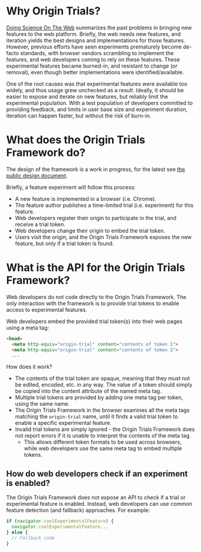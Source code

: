 # Why Origin Trials?
[Doing Science On The Web](https://infrequently.org/2015/08/doing-science-on-the-web/) summarizes the past problems in bringing new features to the web platform. Briefly, the web needs new features, and iteration yields the best designs and implementations for those features. However, previous efforts have seen experiments prematurely become de-facto standards, with browser vendors scrambling to implement the features, and web developers coming to rely on these features. These experimental features became burned-in, and resistant to change (or removal), even though better implementations were identified/available.

One of the root causes was that experimental features were available too widely, and thus usage grew unchecked as a result. Ideally, it should be easier to expose and iterate on new features, but reliably limit the experimental population. With a test population of developers committed to providing feedback, and limits in user base size and experiment duration, iteration can happen faster, but without the risk of burn-in.

# What does the Origin Trials Framework do?
The design of the framework is a work in progress, for the latest see [the public design document](https://docs.google.com/document/d/1qVP2CK1lbfmtIJRIm6nwuEFFhGhYbtThLQPo3CSTtmg/edit?usp=sharing).

Briefly, a feature experiment will follow this process:
- A new feature is implemented in a browser (i.e. Chrome).
- The feature author publishes a time-limited trial (i.e. experiment) for this feature.
- Web developers register their origin to participate in the trial, and receive a trial token.
- Web developers change their origin to embed the trial token.
- Users visit the origin, and the Origin Trials Framework exposes the new feature, but only if a trial token is found.

# What is the API for the Origin Trials Framework?
Web developers do not code directly to the Origin Trials Framework.  The only interaction with the framework is to provide trial tokens to enable access to experimental features.

Web developers embed the provided trial token(s) into their web pages using a meta tag:

```html
<head>
  <meta http-equiv="origin-trial" content="contents of token 1">
  <meta http-equiv="origin-trial" content="contents of token 2">
  ...
```

How does it work?
- The contents of the trial token are opaque, meaning that they must not be edited, encoded, etc. in any way.  The value of a token should simply be copied into the content attribute of the named meta tag.
- Multiple trial tokens are provided by adding one meta tag per token, using the same name.
- The Origin Trials Framework in the browser examines all the meta tags matching the `origin-trial` name, until it finds a valid trial token to enable a specific experimental feature.
- Invalid trial tokens are simply ignored - the Origin Trials Framework does not report errors if it is unable to interpret the contents of the meta tag.
  - This allows different token formats to be used across browsers, while web developers use the same meta tag to embed multiple tokens.

## How do web developers check if an experiment is enabled?
The Origin Trials Framework does not expose an API to check if a trial or experimental feature is enabled.  Instead, web developers can use common feature detection (and fallback) approaches.  For example:
```js
if (navigator.coolExperimentalFeature) {
  navigator.coolExperimentalFeature...
} else {
  // Fallback code
}
